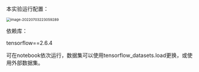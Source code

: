 本实验运行配置：

<img src="C:\Users\Yorick He\AppData\Roaming\Typora\typora-user-images\image-20220703223059289.png" alt="image-20220703223059289" style="zoom: 67%;" />

依赖库：

tensorflow==2.6.4



可在notebook依次运行，数据集可以使用tensorflow_datasets.load更换，或使用外部数据集。